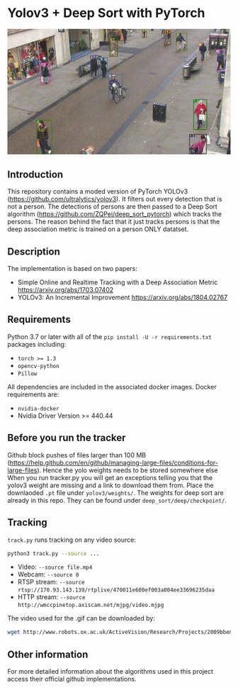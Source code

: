 # Yolov3 + Deep Sort with PyTorch

![](Town.gif)

## Introduction

This repository contains a moded version of PyTorch YOLOv3 (https://github.com/ultralytics/yolov3). It filters out every detection that is not a person. The detections of persons are then passed to a Deep Sort algorithm (https://github.com/ZQPei/deep_sort_pytorch) which tracks the persons. The reason behind the fact that it just tracks persons is that the deep association metric is trained on a person ONLY datatset.

## Description

The implementation is based on two papers:

- Simple Online and Realtime Tracking with a Deep Association Metric
https://arxiv.org/abs/1703.07402
- YOLOv3: An Incremental Improvement
https://arxiv.org/abs/1804.02767

## Requirements

Python 3.7 or later with all of the `pip install -U -r requirements.txt` packages including:
- `torch >= 1.3`
- `opencv-python`
- `Pillow`

All dependencies are included in the associated docker images. Docker requirements are: 
- `nvidia-docker`
- Nvidia Driver Version >= 440.44

## Before you run the tracker

Github block pushes of files larger than 100 MB (https://help.github.com/en/github/managing-large-files/conditions-for-large-files). Hence the yolo weights needs to be stored somewhere else When you run tracker.py you will get an exceptions telling you that the yolov3 weight are missing and a link to download them from. Place the downlaoded `.pt` file under `yolov3/weights/`. The weights for deep sort are already in this repo. They can be found under `deep_sort/deep/checkpoint/`.

## Tracking

`track.py` runs tracking on any video source:

```bash
python3 track.py --source ...
```

- Video:  `--source file.mp4`
- Webcam:  `--source 0`
- RTSP stream:  `--source rtsp://170.93.143.139/rtplive/470011e600ef003a004ee33696235daa`
- HTTP stream:  `--source http://wmccpinetop.axiscam.net/mjpg/video.mjpg`

The video used for the .gif can be downloaded by:

```bash
wget http://www.robots.ox.ac.uk/ActiveVision/Research/Projects/2009bbenfold_headpose/Datasets/TownCentreXVID.avi
```

## Other information

For more detailed information about the algorithms used in this project access their official github implementations.

